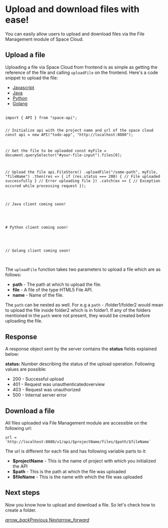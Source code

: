 # Upload and download files with ease!

You can easily allow users to upload and download files via the File Management module of Space Cloud.

## Upload a file

Uploading a file via Space Cloud from frontend is as simple as getting the reference of the file and calling `uploadFile` on the frontend. Here's a code snippet to upload the file:

 <div class="row tabs-wrapper">
  <div class="col s12" style="padding:0">
    <ul class="tabs">
      <li class="tab col s2"><a class="active" href="#upload-js">Javascript</a></li>
      <li class="tab col s2"><a href="#upload-java">Java</a></li>
      <li class="tab col s2"><a href="#upload-python">Python</a></li>
      <li class="tab col s2"><a href="#upload-golang">Golang</a></li>
    </ul>
  </div>
  <div id="upload-js" class="col s12" style="padding:0">
    <pre>
      <code class="javascript">
import { API } from "space-api";

// Initialize api with the project name and url of the space cloud
const api = new API("todo-app", "http://localhost:8080");

// Get the file to be uploaded
const myFile = document.querySelector("#your-file-input").files[0];

// Upload the file
api.FileStore()
  .uploadFile("/some-path", myFile, "fileName")
  .then(res => {
    if (res.status === 200) {
      // File uploaded successfully
    }
    // Error uploading file
  })
  .catch(ex => {
    // Exception occured while processing request
  });
      </code>
    </pre>
  </div>
  <div id="upload-java" class="col s12" style="padding:0">
    <pre>
      <code class="java">
// Java client coming soon!      
      </code>
    </pre>
  </div>
 <div id="upload-python" class="col s12" style="padding:0">
    <pre>
      <code class="python">
# Python client coming soon!
      </code>
    </pre>
  </div>
  <div id="upload-golang" class="col s12" style="padding:0">
    <pre>
      <code class="golang">
// Golang client coming soon!
      </code>
    </pre>
  </div>
</div>

The `uploadFile` function takes two parameters to upload a file which are as follows:
- **path** - The path at which to upload the file.
- **file** - A file of the type HTML5 File API.
- **name** - Name of the file.

The `path` can be nested as well. For e.g a `path` - /folder1/folder2 would mean to upload the file inside folder2 which is in folder1. If any of the folders mentioned in the `path` were not present, they would be created before uploading the file.

## Response

A response object sent by the server contains the **status** fields explained below:

**status:** Number describing the status of the upload operation. Following values are possible:

- 200 - Successful upload
- 401 - Request was unauthenticatedoverview
- 403 - Request was unauthorized
- 500 - Internal server error


## Download a file

All files uploaded via File Management module are accessible on the following url:

```
url = `http://localhost:8080/v1/api/$projectName/files/$path/$fileName`
```

The url is different for each file and has following variable parts to it:
- **$projectName** - This is the name of project with which you initialized the API
- **$path** - This is the path at which the file was uploaded
- **$fileName** - This is the name with which the file was uploaded


## Next steps

Now you know how to upload and download a file. So let's check how to create a folder.

<div class="btns-wrapper">
  <a href="/docs/file-storage/overview" class="waves-effect waves-light btn primary-btn-border btn-small">
    <i class="material-icons btn-with-icon">arrow_back</i>Previous
  </a>
  <a href="/docs/file-storage/create-folder" class="waves-effect waves-light btn primary-btn-fill btn-small">
    Next<i class="material-icons btn-with-icon">arrow_forward</i>
  </a>
</div>
